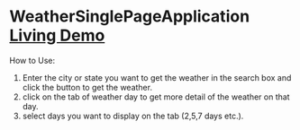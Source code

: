 # WeatherSinglePageApplication <a href="http://79.170.40.224/weatherspa.com/#/"> Living Demo </a>    
How to Use:
1. Enter the city or state you want to get the weather in the search box and click the button to get the weather.
2. click on the tab of weather day to get more detail of the weather on that day.
3. select days you want to display on the tab (2,5,7 days etc.).
